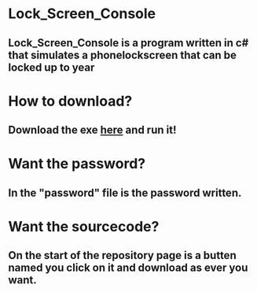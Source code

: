 # Lock_Screen_Console
## Lock_Screen_Console is a program written in c# that simulates a phonelockscreen that can be locked up to year


# How to download?

## Download the exe [here](https://github.com/HerrSchmieroel/Lock_Screen_Console/releases/tag/Console) and run it!

# Want the password?

## In the "password" file is the password written.

# Want the sourcecode?

## On the start of the repository page is a butten named you click on it and download as ever you want.
